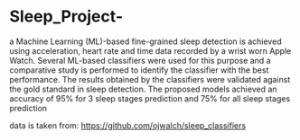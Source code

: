 # Sleep_Project-
a Machine Learning (ML)-based fine-grained sleep detection is achieved
using acceleration, heart rate and time data recorded by a wrist
worn Apple Watch. Several ML-based classifiers were used for
this purpose and a comparative study is performed to identify
the classifier with the best performance. The results obtained by
the classifiers were validated against the gold standard in sleep
detection. The proposed models achieved an accuracy of 95% for
3 sleep stages prediction and 75% for all sleep stages prediction


data is taken from: https://github.com/ojwalch/sleep_classifiers
